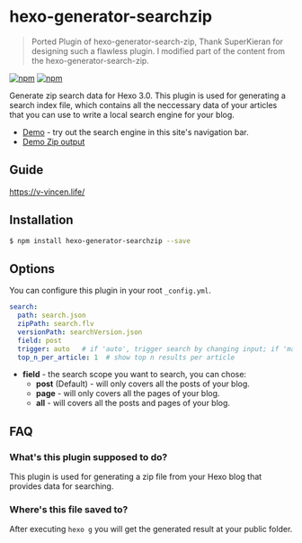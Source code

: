 # hexo-generator-searchzip

> Ported Plugin of hexo-generator-search-zip, Thank SuperKieran for designing such a flawless plugin.
> I modified part of the content from the hexo-generator-search-zip.

[![npm](https://img.shields.io/npm/v/hexo-generator-searchzip.svg)](https://www.npmjs.com/package/hexo-generator-searchzip)
[![npm](https://img.shields.io/npm/dm/hexo-generator-searchzip.svg)](https://www.npmjs.com/package/hexo-generator-searchzip)

Generate zip search data for Hexo 3.0. This plugin is used for generating a search index file, which contains all the neccessary data of your articles that you can use to write a local search engine for your blog.

- [Demo](https://v-vincen.life/) - try out the search engine in this site's navigation bar.
- [Demo Zip output](https://github.com/V-Vincen/hexo-generator-searchzip/blob/master/output/search.fiv)

## Guide
https://v-vincen.life/

## Installation
``` bash
$ npm install hexo-generator-searchzip --save
```

## Options
You can configure this plugin in your root `_config.yml`.
``` yaml
search:
  path: search.json
  zipPath: search.flv
  versionPath: searchVersion.json
  field: post
  trigger: auto   # if 'auto', trigger search by changing input; if 'manual', trigger search by pressing enter key or search button
  top_n_per_article: 1  # show top n results per article
```

- **field** - the search scope you want to search, you can chose:
  * **post** (Default) - will only covers all the posts of your blog.
  * **page** - will only covers all the pages of your blog.
  * **all** - will covers all the posts and pages of your blog.

## FAQ

### What's this plugin supposed to do? 
This plugin is used for generating a zip file from your Hexo blog that provides data for searching.

### Where's this file saved to?
After executing `hexo g` you will get the generated result at your public folder.

